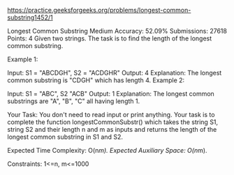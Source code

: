 
https://practice.geeksforgeeks.org/problems/longest-common-substring1452/1

Longest Common Substring 
Medium Accuracy: 52.09% Submissions: 27618 Points: 4
Given two strings. The task is to find the length of the longest common substring.


Example 1:

Input: S1 = "ABCDGH", S2 = "ACDGHR"
Output: 4
Explanation: The longest common substring
is "CDGH" which has length 4.
Example 2:

Input: S1 = "ABC", S2 "ACB"
Output: 1
Explanation: The longest common substrings
are "A", "B", "C" all having length 1.

Your Task:
You don't need to read input or print anything. Your task is to complete the function longestCommonSubstr() which takes the string S1, string S2 and their length n and m as inputs and returns the length of the longest common substring in S1 and S2.


Expected Time Complexity: O(n*m).
Expected Auxiliary Space: O(n*m).


Constraints:
1<=n, m<=1000